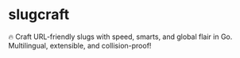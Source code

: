 # slugcraft
🔥 Craft URL-friendly slugs with speed, smarts, and global flair in Go. Multilingual, extensible, and collision-proof!
